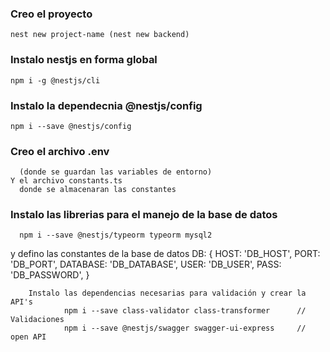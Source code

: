 ### Creo el proyecto
    nest new project-name (nest new backend)

### Instalo nestjs en forma global
	npm i -g @nestjs/cli
	
### Instalo la dependecnia @nestjs/config 
    npm i --save @nestjs/config

### Creo el archivo .env 
      (donde se guardan las variables de entorno) 
    Y el archivo constants.ts 
      donde se almacenaran las constantes

### Instalo las librerias para el manejo de la base de datos 
      npm i --save @nestjs/typeorm typeorm mysql2

y defino las constantes de la base de datos
	  DB: {
		HOST: 'DB_HOST',
		PORT: 'DB_PORT',
		DATABASE: 'DB_DATABASE',
		USER: 'DB_USER',
		PASS: 'DB_PASSWORD',
	  }

		Instalo las dependencias necesarias para validación y crear la API's 
				npm i --save class-validator class-transformer 		// Validaciones
				npm i --save @nestjs/swagger swagger-ui-express 	// open API

				